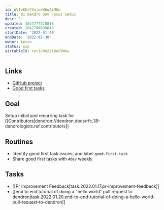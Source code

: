 ```yaml
---
id: WVIvKDe7XejoxW6oAiM0w
title: 01 Dendro Dev Focus Setup
desc: ''
updated: 1644777520818
created: 1642706608648
startDate: '2022-01-20'
endDate: '2022-02-30'
owner: kevin
status: wip
airtableId: rec1cNo2ii0uGYWma
---
```


## Links

- [GitHub project](https://github.com/orgs/dendronhq/projects/6)
- [Good first tasks](https://airtable.com/shroRCNbTt48x3PCp/tblEKgeLwxRTwUWil)

## Goal

Setup initial and recurring task for [[Contributors|dendron://dendron.docs/rfc.39-dendrologists.ref.contributors]]

## Routines

- Identify good first task issues, and label `good-first-task`
- Share good first tasks with `#dev` weekly

## Tasks

- [[Pr Improvement Feedback|task.2022.01.17.pr-improvement-feedback]]
- [[end to end tutorial of doing a "hello world" pull request to dendron|task.2022.01.20.end-to-end-tutorial-of-doing-a-hello-world-pull-request-to-dendron]]
